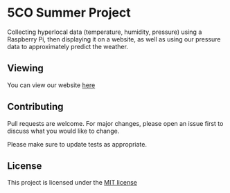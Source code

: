 # 5CO Summer Project
Collecting hyperlocal data (temperature, humidity, pressure) using a Raspberry Pi, then displaying it on a website, as well as using our pressure data to approximately predict the weather. 

## Viewing
You can view our website [here](https://zeevox.github.io/summer-project)

## Contributing
Pull requests are welcome. For major changes, please open an issue first to discuss what you would like to change.

Please make sure to update tests as appropriate.

## License
This project is licensed under the [MIT license](https://choosealicense.com/licenses/mit/)
